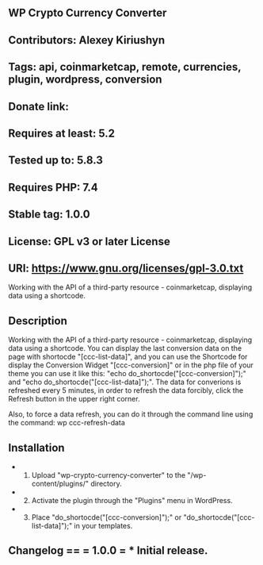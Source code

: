 ## WP Crypto Currency Converter 
## Contributors: Alexey Kiriushyn
## Tags: api, coinmarketcap, remote, currencies, plugin, wordpress, conversion 
## Donate link: # 
## Requires at least: 5.2 
## Tested up to: 5.8.3
## Requires PHP: 7.4 
## Stable tag: 1.0.0 
## License: GPL v3 or later License
## URI: https://www.gnu.org/licenses/gpl-3.0.txt

Working with the API of a third-party resource - coinmarketcap,
displaying data using a shortcode.

## Description 
Working with the API of a third-party resource -
coinmarketcap, displaying data using a shortcode. You can display the
last conversion data on the page with shortocde "\[ccc-list-data\]", and
you can use the Shortcode for display the Conversion Widget
"\[ccc-conversion\]" or in the php file of your theme you can use it
like this: "echo do\_shortocde("\[ccc-conversion\]");" and "echo
do\_shortocde("\[ccc-list-data\]");". The data for converions is
refreshed every 5 minutes, in order to refresh the data forcibly, click
the Refresh button in the upper right corner.

Also, to force a data refresh, you can do it through the command line
using the command: wp ccc-refresh-data

## Installation 
* 1. Upload "wp-crypto-currency-converter" to the "/wp-content/plugins/" directory. 
* 2. Activate the plugin through the "Plugins" menu in WordPress. 
* 3. Place "do\_shortocde("\[ccc-conversion\]");" or "do\_shortocde("\[ccc-list-data\]");" in your templates.

## Changelog == = 1.0.0 = * Initial release.
